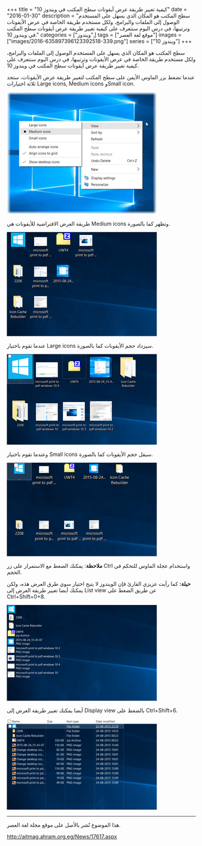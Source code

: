 +++
title = "كيفية تغيير طريقة عرض أيقونات سطح المكتب في ويندوز 10"
date = "2016-01-30"
description = "سطح المكتب هو المكان الذي يسهل على المستخدم الوصول إلى الملفات والبرامج، ولكل مستخدم طريقة الخاصة في عرض الأيقونات وترتيبها، في درس اليوم سنتعرف على كيفية تغيير طريقة عرض أيقونات سطح المكتب في ويندوز 10."
categories = ["ويندوز",]
tags = ["موقع لغة العصر"]
images = ["images/2016-635897396123392518-339.png"]
series = ["ويندوز 10"]
+++

سطح المكتب هو المكان الذي يسهل على المستخدم الوصول إلى الملفات والبرامج، ولكل مستخدم طريقة الخاصة في عرض الأيقونات وترتيبها، في درس اليوم سنتعرف على كيفية تغيير طريقة عرض أيقونات سطح المكتب في ويندوز 10.

عندما تضغط بزر الماوس الأيمن على سطح المكتب لتغيير طريقة عرض الأيقونات، ستجد ثلاثة اختيارات Large icons, Medium icons وSmall icon.

![1](images/2016-635897396123392518-339.png)

طريقة العرض الافتراضية للأيقونات هي Medium icons وتظهر كما بالصورة.

![2](images/2016-635897396287661571-766.png)

عندما تقوم باختيار Large icons سيزداد حجم الأيقونات كما بالصورة.

![3](images/2016-635897396444286575-428.png)

وعندما تقوم باختيار Small icons سيقل حجم الأيقونات كما بالصورة.

![4](images/2016-635897396599195568-919.png)

**ملاحظة**: يمكنك الضغط مع الاستمرار على زر Ctrl واستخدام عجلة الماوس للتحكم في الحجم.

**حيلة:**
كما رأيت عزيزي القارئ فإن الويندوز لا يتيح اختيار سوي طرق العرض هذه، ولكن يمكنك أيضا تغيير طريقة العرض إلى List view عن طريق الضغط على Ctrl+Shift+0+8.

![5](images/2016-635897396782808745-280.png)

أيضا يمكنك تغيير طريقة العرض إلى Display view بالضغط على Ctrl+Shift+6.

![6](images/2016-635897396956905861-690.png)

---
هذا الموضوع نٌشر باﻷصل على موقع مجلة لغة العصر.

http://aitmag.ahram.org.eg/News/17617.aspx